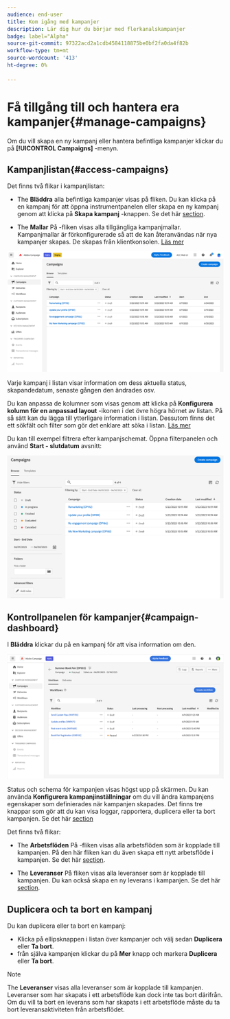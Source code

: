 ```yaml
---
audience: end-user
title: Kom igång med kampanjer
description: Lär dig hur du börjar med flerkanalskampanjer
badge: label="Alpha"
source-git-commit: 97322acd2a1cdb4584118875be0bf2fa0da4f82b
workflow-type: tm+mt
source-wordcount: '413'
ht-degree: 0%

---
```



# Få tillgång till och hantera era kampanjer{#manage-campaigns}

Om du vill skapa en ny kampanj eller hantera befintliga kampanjer klickar du på **[!UICONTROL Campaigns]** -menyn.

## Kampanjlistan{#access-campaigns}

Det finns två flikar i kampanjlistan:

* The **Bläddra** alla befintliga kampanjer visas på fliken. Du kan klicka på en kampanj för att öppna instrumentpanelen eller skapa en ny kampanj genom att klicka på **Skapa kampanj** -knappen. Se det här [section](create-campaigns.md#create-campaigns).

* The **Mallar** På -fliken visas alla tillgängliga kampanjmallar. Kampanjmallar är förkonfigurerade så att de kan återanvändas när nya kampanjer skapas. De skapas från klientkonsolen. [Läs mer](https://experienceleague.adobe.com/docs/campaign/automation/campaign-orchestration/marketing-campaign-templates.html)

![Kampanjlista](assets/campaign-list.png)

Varje kampanj i listan visar information om dess aktuella status, skapandedatum, senaste gången den ändrades osv.

Du kan anpassa de kolumner som visas genom att klicka på **Konfigurera kolumn för en anpassad layout** -ikonen i det övre högra hörnet av listan. På så sätt kan du lägga till ytterligare information i listan. Dessutom finns det ett sökfält och filter som gör det enklare att söka i listan. [Läs mer](../get-started/user-interface.md#list-screens)

Du kan till exempel filtrera efter kampanjschemat. Öppna filterpanelen och använd **Start - slutdatum** avsnitt:

![Kampanjfilter](assets/campaign-filter-on-dates.png)

## Kontrollpanelen för kampanjer{#campaign-dashboard}

I **Bläddra** klickar du på en kampanj för att visa information om den.

![Kontrollpanel för kampanj](assets/campaign-dashboard.png)

Status och schema för kampanjen visas högst upp på skärmen. Du kan använda **Konfigurera kampanjinställningar** om du vill ändra kampanjens egenskaper som definierades när kampanjen skapades. Det finns tre knappar som gör att du kan visa loggar, rapportera, duplicera eller ta bort kampanjen. Se det här [section](create-campaigns.md#create-campaigns)

Det finns två flikar:

* The **Arbetsflöden** På -fliken visas alla arbetsflöden som är kopplade till kampanjen. På den här fliken kan du även skapa ett nytt arbetsflöde i kampanjen. Se det här [section](create-campaigns.md#create-campaigns).

* The **Leveranser** På fliken visas alla leveranser som är kopplade till kampanjen. Du kan också skapa en ny leverans i kampanjen. Se det här [section](create-campaigns.md#create-campaigns).

## Duplicera och ta bort en kampanj

Du kan duplicera eller ta bort en kampanj:

* Klicka på ellipsknappen i listan över kampanjer och välj sedan **Duplicera** eller **Ta bort**.
* från själva kampanjen klickar du på **Mer** knapp och markera **Duplicera** eller **Ta bort**.

>[!NOTE]
>
>The **Leveranser** visas alla leveranser som är kopplade till kampanjen. Leveranser som har skapats i ett arbetsflöde kan dock inte tas bort därifrån. Om du vill ta bort en leverans som har skapats i ett arbetsflöde måste du ta bort leveransaktiviteten från arbetsflödet.
